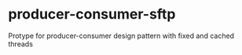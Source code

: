 # producer-consumer-sftp
 Protype for producer-consumer design pattern with fixed and cached threads
